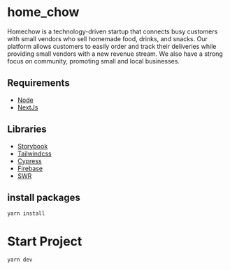 # home_chow

Homechow is a technology-driven startup that connects busy customers with small vendors who sell homemade food, drinks, and snacks. Our platform allows customers to easily order and track their deliveries while providing small vendors with a new revenue stream. We also have a strong focus on community, promoting small and local businesses.

## Requirements

- [Node](https://nodejs.org/en/)
- [NextJs](https://nextjs.org/)

## Libraries

- [Storybook](https://storybook.js.org/)
- [Tailwindcss](https://tailwindcss.com/)
- [Cypress](https://docs.cypress.io/)
- [Firebase](https://firebase.google.com/docs/auth)
- [SWR](https://swr.vercel.app/)

## install packages

`yarn install`

# Start Project

`yarn dev`
